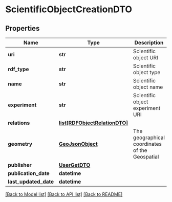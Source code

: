 # ScientificObjectCreationDTO

## Properties
Name | Type | Description | Notes
------------ | ------------- | ------------- | -------------
**uri** | **str** | Scientific object URI | [optional] 
**rdf_type** | **str** | Scientific object type | 
**name** | **str** | Scientific object name | 
**experiment** | **str** | Scientific object experiment URI | [optional] 
**relations** | [**list[RDFObjectRelationDTO]**](RDFObjectRelationDTO.md) |  | [optional] 
**geometry** | [**GeoJsonObject**](GeoJsonObject.md) | The geographical coordinates of the Geospatial | [optional] 
**publisher** | [**UserGetDTO**](UserGetDTO.md) |  | [optional] 
**publication_date** | **datetime** |  | [optional] 
**last_updated_date** | **datetime** |  | [optional] 

[[Back to Model list]](../README.md#documentation-for-models) [[Back to API list]](../README.md#documentation-for-api-endpoints) [[Back to README]](../README.md)


